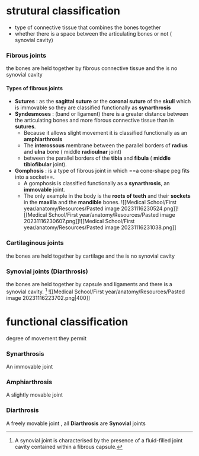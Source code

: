 # strutural classification  
- type of connective tissue that combines the bones together
- whether there is a space between the articulating bones or not ( synovial cavity)
### Fibrous joints 
the bones are held together by fibrous connective tissue and the is no synovial cavity
#### Types of fibrous joints 
- **Sutures** : as the **sagittal suture** or the **coronal suture** of the **skull** which is immovable so they are classified functionally as **synarthrosis** 
- **Syndesmoses** : (band or ligament) there is a greater distance between the articulating bones and more fibrous connective tissue than in **sutures**. 
	- Because it allows slight movement it is classified functionally as an **amphiarthrosis**
	- The **interossous** membrane between the parallel borders of **radius** and **ulna** bone ( middle **radioulnar** joint)
	- between the parallel borders of the **tibia** and **fibula** ( **middle tibiofibular** joint). 
- **Gomphosis** : is a type of fibrous joint in which ==a cone-shape peg fits into a socket==. 
	- A gomphosis is classified functionally as a **synarthrosis**, an **immovable** joint.
	- The only example in the body is the **roots of teeth** and their **sockets** in the **maxilla** and the **mandible** bones. 
![[Medical School/First year/anatomy/Resources/Pasted image 20231116230524.png]]![[Medical School/First year/anatomy/Resources/Pasted image 20231116230607.png]]![[Medical School/First year/anatomy/Resources/Pasted image 20231116231038.png]]

### Cartilaginous joints
the bones are held together by cartilage and the is no synovial cavity
### Synovial joints  (Diarthrosis) 
the bones are held together by capsule and ligaments and there is a synovial cavity. [^1]
![[Medical School/First year/anatomy/Resources/Pasted image 20231116223702.png|400]]

# functional classification 
degree of movement they permit
### Synarthrosis 
 An immovable joint
### Amphiarthrosis 
 A slightly movable joint
### Diarthrosis 
A freely movable joint , all **Diarthrosis** are **Synovial** joints


[^1]: A synovial joint is characterised by the presence of a fluid-filled joint cavity contained within a fibrous capsule.